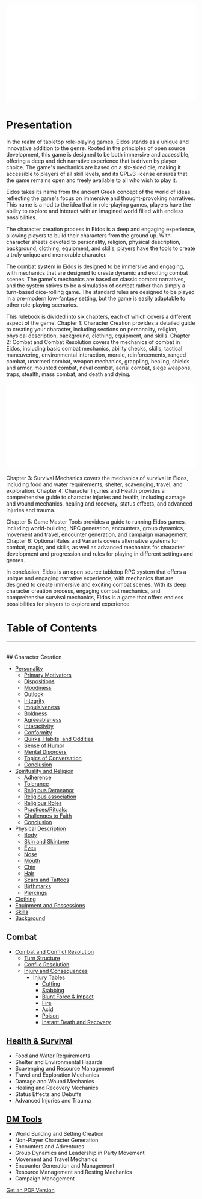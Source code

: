 # ![Image1](./img/index01.svg)

# Presentation

In the realm of tabletop role-playing games, Eidos stands as a unique and innovative addition to the genre. Rooted in the principles of open source development, this game is designed to be both immersive and accessible, offering a deep and rich narrative experience that is driven by player choice. The game's mechanics are based on a six-sided die, making it accessible to players of all skill levels, and its GPLv3 license ensures that the game remains open and freely available to all who wish to play it.

Eidos takes its name from the ancient Greek concept of the world of ideas, reflecting the game's focus on immersive and thought-provoking narratives. This name is a nod to the idea that in role-playing games, players have the ability to explore and interact with an imagined world filled with endless possibilities.

The character creation process in Eidos is a deep and engaging experience, allowing players to build their characters from the ground up. With character sheets devoted to personality, religion, physical description, background, clothing, equipment, and skills, players have the tools to create a truly unique and memorable character.

The combat system in Eidos is designed to be immersive and engaging, with mechanics that are designed to create dynamic and exciting combat scenes. The game's mechanics are based on classic combat narratives, and the system strives to be a simulation of combat rather than simply a turn-based dice-rolling game. The standard rules are designed to be played in a pre-modern low-fantasy setting, but the game is easily adaptable to other role-playing scenarios.

This rulebook is divided into six chapters, each of which covers a different aspect of the game. Chapter 1: Character Creation provides a detailed guide to creating your character, including sections on personality, religion, physical description, background, clothing, equipment, and skills. Chapter 2: Combat and Combat Resolution covers the mechanics of combat in Eidos, including basic combat mechanics, ability checks, skills, tactical maneuvering, environmental interaction, morale, reinforcements, ranged combat, unarmed combat, weapon mechanics, grappling, healing, shields and armor, mounted combat, naval combat, aerial combat, siege weapons, traps, stealth, mass combat, and death and dying.

![Image1](./img/index02.svg)

Chapter 3: Survival Mechanics covers the mechanics of survival in Eidos, including food and water requirements, shelter, scavenging, travel, and exploration. Chapter 4: Character Injuries and Health provides a comprehensive guide to character injuries and health, including damage and wound mechanics, healing and recovery, status effects, and advanced injuries and trauma.

Chapter 5: Game Master Tools provides a guide to running Eidos games, including world-building, NPC generation, encounters, group dynamics, movement and travel, encounter generation, and campaign management. Chapter 6: Optional Rules and Variants covers alternative systems for combat, magic, and skills, as well as advanced mechanics for character development and progression and rules for playing in different settings and genres.

In conclusion, Eidos is an open source tabletop RPG system that offers a unique and engaging narrative experience, with mechanics that are designed to create immersive and exciting combat scenes. With its deep character creation process, engaging combat mechanics, and comprehensive survival mechanics, Eidos is a game that offers endless possibilities for players to explore and experience.

# Table of Contents
<hr><br>
## Character Creation

- [Personality](./1_personality.md#personality)
    - [Primary Motivators](./1_personality.md#primary-motivators)
    - [Dispositions](./1_personality.md#dispositions)
    - [Moodiness](./1_personality.md#moodiness)
    - [Outlook](./1_personality.md#outlook)
    - [Integrity](./1_personality.md#integrity)
    - [Impulsiveness](./1_personality.md#impulsiveness)
    - [Boldness](./1_personality.md#boldness)
    - [Agreeableness](./1_personality.md#agreeableness)
    - [Interactivity](./1_personality.md#interactivity)
    - [Conformity](./1_personality.md#conformity)
    - [Quirks, Habits, and Oddities](./1_personality.md#quirks-habits-and-oddities)
    - [Sense of Humor](./1_personality.md#sense-of-humor)
    - [Mental Disorders](./1_personality.md#mental-disorders)
    - [Topics of Conversation](./1_personality.md#topics-of-conversation)
    - [Conclusion](./1_personality.md#conclusion)
- [Spirituality and Religion](./2_religion.md#spirituality-and-religion)
    - [Adherence](./2_religion.md#adherence)
    - [Tolerance](./2_religion.md#tolerance)
    - [Religious Demeanor](./2_religion.md#religious-demeanor)
    - [Religious association](./2_religion.md#religious-association)
    - [Religious Roles](./2_religion.md#religious-roles)
    - [Practices/Rituals:](./2_religion.md#practicesrituals)
    - [Challenges to Faith](./2_religion.md#challenges-to-faith)
    - [Conclusion](./2_religion.md#conclusion)
- [Physical Description](././3_physical.md#physical-description)
    - [Body](././3_physical.md#body)
    - [Skin and Skintone](././3_physical.md#skin-and-skintone)
    - [Eyes](././3_physical.md#eyes)
    - [Nose](././3_physical.md#nose)
    - [Mouth](././3_physical.md#mouth)
    - [Chin](././3_physical.md#chin)
    - [Hair](././3_physical.md#hair)
    - [Scars and Tattoos](././3_physical.md#scars-and-tattoos)
    - [Birthmarks](././3_physical.md#birthmarks)
    - [Piercings](././3_physical.md#piercings)
- [Clothing](./4_clothing.md)  
- [Equipment and Possessions](./5_equipment.md)      
- [Skills](./6_skills.md) 
- [Background](./7_background.md)

## Combat

- [Combat and Conflict Resolution](./8_combat.md#combat-and-conflict-resolution)
  - [Turn Structure](./8_combat.md#turn-structure)
  - [Conflic Resolution](./8_combat.md#conflic-resolution)
  - [Injury and Consequences](./8_combat.md#injury-and-consequences)
    - [Injury Tables](./8_combat.md#injury-tables)
        - [Cutting](./8_combat.md#cutting)
        - [Stabbing](./8_combat.md#stabbing)
        - [Blunt Force \& Impact](./8_combat.md#blunt-force--impact)
        - [Fire](./8_combat.md#fire)
        - [Acid](./8_combat.md#acid)
        - [Poison](./8_combat.md#poison)
        - [Instant Death and Recovery](./8_combat.md##instant-death-and-recovery)



<!-- 

- Experience and Leveling
- 
- Tactical Maneuvers and Formation Tactics
- Environmental Interaction and Terrain Effects
- Morale and Panic Mechanics
- Reinforcements and Retreat Mechanics
- Archery and Ranged Combat Mechanics
- Throwing Weapons and Grenades
- Ballistics and Cover Mechanics
- Ammunition and Reloading Mechanics
- Unarmed Combat Mechanics
- Light and Heavy Weapon Mechanics
- Dual Wielding Mechanics
- Grappling and Pinning Mechanics
- Status Effects and Conditions
- Critical Hits and Critical Fails Mechanics
- Shield and Armor Mechanics
- Mounted Combat Mechanics
- Naval Combat Mechanics
- Aerial Combat Mechanics
- Siege Weapons Mechanics
- Traps and Ambush Mechanics
- Stealth Mechanics
- Mass Combat Mechanics
- Death and Dying Mechanics 

-->

## [Health & Survival](health.md)

- Food and Water Requirements
- Shelter and Environmental Hazards
- Scavenging and Resource Management
- Travel and Exploration Mechanics
- Damage and Wound Mechanics
- Healing and Recovery Mechanics
- Status Effects and Debuffs
- Advanced Injuries and Trauma

## [DM Tools](dm.md)

- World Building and Setting Creation
- Non-Player Character Generation
- Encounters and Adventures
- Group Dynamics and Leadership in Party Movement
- Movement and Travel Mechanics
- Encounter Generation and Management
- Resource Management and Resting Mechanics
- Campaign Management

[Get an PDF Version](./print_page)